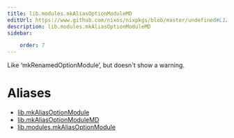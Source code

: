 ```yaml
---
title: lib.modules.mkAliasOptionModuleMD
editUrl: https://www.github.com/nixos/nixpkgs/blob/master/undefined#L1250C25
description: lib.modules.mkAliasOptionModuleMD
sidebar:

    order: 7
---
```


Like ‘mkRenamedOptionModule’, but doesn't show a warning.


# Aliases

- [lib.mkAliasOptionModule](/nix-doc-comments/reference/lib/lib-mkaliasoptionmodule)
- [lib.mkAliasOptionModuleMD](/nix-doc-comments/reference/lib/lib-mkaliasoptionmodulemd)
- [lib.modules.mkAliasOptionModule](/nix-doc-comments/reference/lib/modules/lib-modules-mkaliasoptionmodule)


